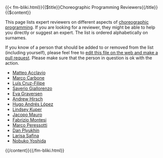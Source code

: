 <!-- --> {{< fm-bliki.html}}{{$title}}Choreographic Programming Reviewers{{/title}}{{$content}}

This page lists expert reviewers on different aspects of [choreographic programming](/bliki/ChoreographicProgramming). If you are looking for a reviewer, they might be able to help you directly or suggest an expert. The list is ordered alphabetically on surnames.

If you know of a person that should be added to or removed from the list (including yourself), please feel free to [edit this file on the web and make a pull request](https://github.com/fmontesi/website/blob/master/web/bliki/ChoreographicProgrammingReviewers.md). Please make sure that the person in question is ok with the action.

- [Matteo Acclavio](https://matteoacclavio.com/)
- [Marco Carbone](https://carbonem.github.io/)
- [Luís Cruz-Filipe](https://www.sdu.dk/staff/lcf)
- [Saverio Giallorenzo](https://saveriogiallorenzo.com/)
- [Eva Graversen](https://www.sdu.dk/staff/efgraversen)
- [Andrew Hirsch](https://akhirsch.science/)
- [Hugo Andrés López](http://lopezacosta.net/)
- [Lindsey Kuper](https://decomposition.al/)
- [Jacopo Mauro](https://www.jacopomauro.com/)
- [Fabrizio Montesi](https://www.fabriziomontesi.com/)
- [Marco Peressotti](https://marcoperessotti.com/)
- [Dan Plyukhin](https://dplyukhin.github.io/)
- [Larisa Safina](https://lsafina.github.io/)
- [Nobuko Yoshida](https://www.cs.ox.ac.uk/people/nobuko.yoshida/)

<!-- --> {{/content}}{{/fm-bliki.html}}